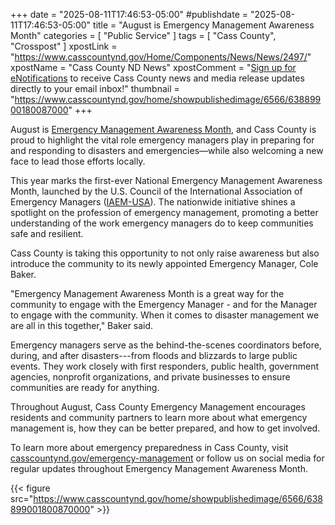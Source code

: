 +++
date = "2025-08-11T17:46:53-05:00"
#publishdate = "2025-08-11T17:46:53-05:00"
title = "August is Emergency Management Awareness Month"
categories = [ "Public Service" ]
tags = [ "Cass County", "Crosspost" ]
xpostLink = "https://www.casscountynd.gov/Home/Components/News/News/2497/"
xpostName = "Cass County ND News"
xpostComment = "[Sign up for eNotifications](https://www.casscountynd.gov/Home/Components/News/News/2497/#widget_2648_4673_32) to receive Cass County news and media release updates directly to your email inbox!"
thumbnail = "https://www.casscountynd.gov/home/showpublishedimage/6566/63889900180087000"
+++

August is [Emergency Management Awareness Month][month], and Cass County is proud
to highlight the vital role emergency managers play in preparing for and
responding to disasters and emergencies—while also welcoming a new
face to lead those efforts locally.

This year marks the first-ever National Emergency Management Awareness
Month, launched by the U.S. Council of the International Association
of Emergency Managers ([IAEM-USA]). The nationwide initiative shines a
spotlight on the profession of emergency management, promoting a better
understanding of the work emergency managers do to keep communities safe
and resilient.

Cass County is taking this opportunity to not only raise awareness but
also introduce the community to its newly appointed Emergency Manager,
Cole Baker.

"Emergency Management Awareness Month is a great way for the community
to engage with the Emergency Manager - and for the Manager to engage
with the community. When it comes to disaster management we are all in
this together," Baker said.

Emergency managers serve as the behind-the-scenes coordinators before,
during, and after disasters---from floods and blizzards to large
public events. They work closely with first responders, public health,
government agencies, nonprofit organizations, and private businesses to
ensure communities are ready for anything.

Throughout August, Cass County Emergency Management encourages residents
and community partners to learn more about what emergency management is,
how they can be better prepared, and how to get involved.

To learn more about emergency preparedness in Cass County, visit
[casscountynd.gov/emergency-management][em] or follow us on social media for
regular updates throughout Emergency Management Awareness Month.

{{< figure src="https://www.casscountynd.gov/home/showpublishedimage/6566/638899001800870000" >}}

[IAEM-USA]: https://www.iaem.org/council/usa/home
[month]: https://www.iaem.org/Events/National-Emergency-Management-Awareness-Month
[em]: https://www.casscountynd.gov/our-county/emergency-management
